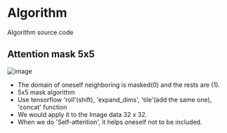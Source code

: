 # Algorithm
Algorithm source code


## Attention mask 5x5
![image](https://user-images.githubusercontent.com/51250746/159849866-8b19655d-23df-4a9b-b6d5-61a5b9876ca2.png)
- The domain of oneself neighboring is masked(0) and the rests are (1).
- 5x5 mask algorithm
- Use tensorflow 'roll'(shift), 'expand_dims', 'tile'(add the same one), 'concat' function 
- We would apply it to the Image data 32 x 32.
- When we do 'Self-attention', it helps oneself not to be included.
